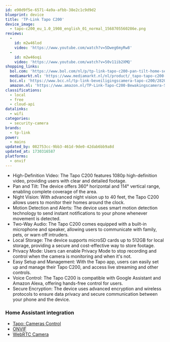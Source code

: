 ```yaml
---
id: e90d9f5e-6571-4a9a-afbb-38e2c1c9d9d2
blueprint: device
title: 'TP-Link Tapo C200'
device_image:
  - tapo-c200_eu_1.0_1908_english_01_normal_1568705560286e.png
reviews:
  -
    id: m2w46lod
    video: 'https://www.youtube.com/watch?v=5Dweg6myRw8'
  -
    id: m2w46oqi
    video: 'https://www.youtube.com/watch?v=50v11ib2XMQ'
shopping_links:
  bol.com: 'https://www.bol.com/nl/p/tp-link-tapo-c200-pan-tilt-home-security-wi-fi-ip-camera/9200000121272802/'
  mediamarkt.nl: 'https://www.mediamarkt.nl/nl/product/_tapo-tapo-c200-ip-camera-1645611.html'
  bcc.nl: 'https://www.bcc.nl/tp-link-beveiligingscamera-tapo-c200/282038'
  amazon.nl: 'https://www.amazon.nl/TP-Link-Tapo-C200-Bewakingscamera-SD-Kaart/dp/B07XLML2YS'
classifications:
  - local
  - free
  - cloud-api
datalinks:
  - wifi
categories:
  - security-camera
brands:
  - tp-link
power:
  - mains
updated_by: 082753cc-9bb3-461d-9de0-42dab6bb9a8d
updated_at: 1730316587
platforms:
  - onvif
---
```

- High-Definition Video: The Tapo C200 features 1080p high-definition video, providing users with clear and detailed footage.
- Pan and Tilt: The device offers 360° horizontal and 114° vertical range, enabling complete coverage of the area.
- Night Vision: With advanced night vision up to 40 feet, the Tapo C200 allows users to monitor their homes around the clock.
- Motion Detection and Alerts: The device uses smart motion detection technology to send instant notifications to your phone whenever movement is detected.
- Two-Way Audio: The Tapo C200 comes equipped with a built-in microphone and speaker, allowing users to communicate with family, pets, or warn off intruders.
- Local Storage: The device supports microSD cards up to 512GB for local storage, providing a secure and cost-effective way to store footage.
- Privacy Mode: Users can enable Privacy Mode to stop recording and control when the camera is monitoring and when it's not.
- Easy Setup and Management: With the Tapo app, users can easily set up and manage their Tapo C200, and access live streaming and other controls.
- Voice Control: The Tapo C200 is compatible with Google Assistant and Amazon Alexa, offering hands-free control for users.
- Secure Encryption: The device uses advanced encryption and wireless protocols to ensure data privacy and secure communication between your phone and the device.

### Home Assistant integration

- [Tapo: Cameras Control](https://github.com/JurajNyiri/HomeAssistant-Tapo-Control)
- [ONVIF](https://www.home-assistant.io/integrations/onvif)
- [WebRTC Camera](https://github.com/AlexxIT/WebRTC)
